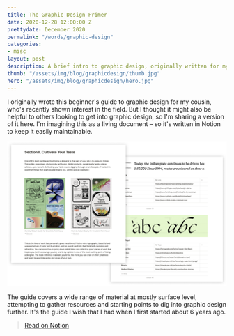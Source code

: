 ```yaml
---
title: The Graphic Design Primer
date: 2020-12-28 12:00:00 Z
prettydate: December 2020
permalink: "/words/graphic-design"
categories:
- misc
layout: post
description: A brief intro to graphic design, originally written for my cousin.
thumb: "/assets/img/blog/graphicdesign/thumb.jpg"
hero: "/assets/img/blog/graphicdesign/hero.jpg"
---
```


I originally wrote this beginner's guide to graphic design for my cousin, who's recently shown interest in the field. But I thought it might also be helpful to others looking to get into graphic design, so I'm sharing a version of it here. I'm imagining this as a living document – so it's written in Notion to keep it easily maintainable.

![Graphic design primer example pages](/assets/img/blog/graphicdesign/preview.png)


The guide covers a wide range of material at mostly surface level, attempting to gather resources and starting points to dig into graphic design further. It's the guide I wish that I had when I first started about 6 years ago.


> [Read on Notion](https://www.notion.so/oliverengel/The-Graphic-Design-Primer-40753e8952c14902b85d998bba745411)
